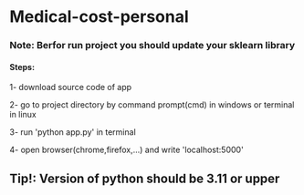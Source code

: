 # Medical-cost-personal

### Note: Berfor run project you should update your sklearn library
#### Steps:

1- download source code of app

2- go to project directory by command prompt(cmd) in windows or terminal in linux

3- run 'python app.py' in terminal

4- open browser(chrome,firefox,...) and write 'localhost:5000'

## Tip!: Version of python should be 3.11 or upper
